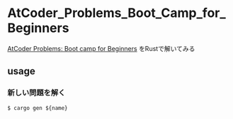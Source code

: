 # AtCoder_Problems_Boot_Camp_for_Beginners

[AtCoder Problems: Boot camp for Beginners](https://kenkoooo.com/atcoder/#/training/Boot%20camp%20for%20Beginners) をRustで解いてみる

## usage

### 新しい問題を解く

```console
$ cargo gen ${name}
```